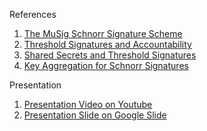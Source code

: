 References
1. [The MuSig Schnorr Signature Scheme](https://tlu.tarilabs.com/cryptography/musig-schnorr-sig-scheme/The_MuSig_Schnorr_Signature_Scheme.html)
2. [Threshold Signatures and Accountability](https://download.wpsoftware.net/bitcoin/wizardry/2019-02-sfdevs-threshold/slides.pdf)
3. [Shared Secrets and Threshold Signatures](https://nakasendoproject.org/Threshold-Signatures-whitepaper-nchain.pdf)
4. [Key Aggregation for Schnorr Signatures](https://blockstream.com/2018/01/23/en-musig-key-aggregation-schnorr-signatures/)

Presentation
1. [Presentation Video on Youtube](https://www.youtube.com/watch?v=0wRenG-joy0)
2. [Presentation Slide on Google Slide](https://docs.google.com/presentation/d/15U5gWnPOFZ4O9GTQPJH9JzRHL7Ysd5os6kfUa_tF-Cc/edit#slide=id.p)

